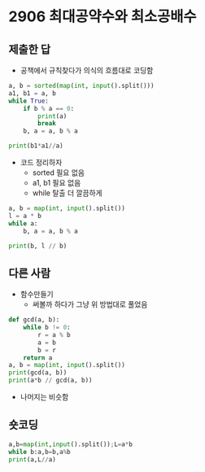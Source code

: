 # 2906 최대공약수와 최소공배수
## 제출한 답
* 공책에서 규칙찾다가 의식의 흐름대로 코딩함
```py
a, b = sorted(map(int, input().split()))
a1, b1 = a, b
while True:
    if b % a == 0:
        print(a)
        break
    b, a = a, b % a

print(b1*a1//a)
```
* 코드 정리하자
  * sorted 필요 없음
  * a1, b1 필요 없음
  * while 탈출 더 깔끔하게
```py
a, b = map(int, input().split())
l = a * b
while a:
    b, a = a, b % a

print(b, l // b)
```
## 다른 사람
* 함수만들기
  * 써볼까 하다가 그냥 위 방법대로 풀었음
```py
def gcd(a, b):
    while b != 0:
        r = a % b
        a = b
        b = r
    return a
a, b = map(int, input().split())
print(gcd(a, b))
print(a*b // gcd(a, b))
```
* 나머지는 비슷함

## 숏코딩
```py
a,b=map(int,input().split());L=a*b
while b:a,b=b,a%b
print(a,L//a)
```